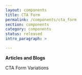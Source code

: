 ```yaml
---
layout: components
title: CTA Form
permalink: /components/cta_form
section: components
category: components
status: released
intro_paragraph: >

---
```


__Articles and Blogs__

CTA Form Variations
